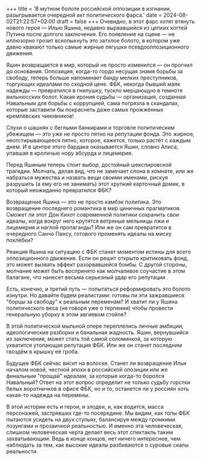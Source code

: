 +++
title = 'В мутном болоте российской оппозиции в изгнании, разыгрывается очередной акт политического фарса.'
date = 2024-08-02T21:22:57+02:00
draft = false
+++
Очевидно, в этот фарс хотят втянуть нового героя — Илью Яшина, недавно вырвавшийся из цепких когтей Путина после долгого заключения. Его появление на сцене — не иллюзорно грозит всколыхнуть это затхлое болото, в котором уже давно квакают только самые жирные лягушки псевдооппозиционного движения. 

Яшин возвращается в мир, который не просто изменился — он прогнил до основания. Оппозиция, когда-то гордо несущая знамя борьбы за свободу, теперь больше напоминает банду мелких преступников, торгующих идеалами по сходной цене. ФБК, некогда бывший маяк надежды — превратился в гнилушку, тускло мерцающую в темноте вильнюсских болот. Какая ирония судьбы — организация, созданная Навальным для борьбы с коррупцией, сама погрязла в скандалах, которые заставили бы покраснеть даже самых прожжённых кремлёвских чиновников! 

Слухи о шашнях с беглыми банкирами и торговле политическим убежищем — это уже не просто пятно на репутации фонда. Это жирное, неотстирывающееся пятно, которое, кажется, только растёт с каждым днем. И в центре этого бардака оказывается Яшин, словно Алиса, упавшая в кроличью нору абсурда и лицемерия. 

Перед Яшиным теперь стоит выбор, достойный шекспировской трагедии. Молчать, делая вид, что не замечает слона в комнате, или же набраться мужества и назвать вещи своими именами, рискуя разрушить (а ему его не занимать) этот хрупкий карточный домик, в который неожиданно превратился ФБК? 

Возвращение Яшина — это не просто камбэк политика. Это возвращение последнего романтика в мир циничных прагматиков. Сможет ли этот Дон Кихот современной политики сохранить свои идеалы, когда вокруг него крутятся ветряные мельницы лжи и лицемерия и наглой пропаганды? Или же он сам превратится в очередного Санчо Пансу, готового променять идеалы на миску похлёбки? 

Реакция Яшина на ситуацию с ФБК станет моментом истины для всего оппозиционного движения. Если он решит открыто критиковать фонд, это может вызвать эффект разорвавшейся бомбы. С другой стороны, молчание может быть воспринято как молчаливое соучастие в этом балагане, что нанесет весьма серьезный удар его репутации . 

Есть, конечно, и третий путь — попытаться реформировать это болото изнутри. Но давайте будем реалистами: готовы ли эти зажравшиеся "борцы за свободу" к реальным переменам? И хватит ли у Яшина политического веса (не говоря уже о терпении) чтобы провести генеральную уборку в этом авгиевом стойле?

В этой политической мыльной опере переплелись личные амбиции, идеологические разборки и банальная жадность. Яшин, вернувшийся из заключения, может стать той самой соломинкой, за которую ухватится утопающая репутация ФБК. Или же он станет последним гвоздём в крышку её гроба. 

Будущее ФБК сейчас висит на волоске. Станет ли возвращение Ильи началом новой, честной эпохи в российской опозиции или же финальным "прощай" идеалам, за которые когда-то боролся Навальный? Ответ на этот вопрос определит не только судьбу горстки белых воротничков в офисе ФБК, но и то, останется ли у россиян хоть какая-то надежда на перемены. 

В этой истории есть и герои, и злодеи, и, как водится, масса персонажей, застрявших где-то посередине. Мы видим, как топы ФБК пытаются усидеть на двух стульях, балансируя между громкими лозунгами и прозаичной реальностью. И именно эта человеческая, слишком человеческая черта делает весь этот спектакль таким захватывающим. Ведь в конце концов, нет ничего интереснее, чем наблюдать за тем, как высокие идеалы разбиваются о суровые скалы реальности.